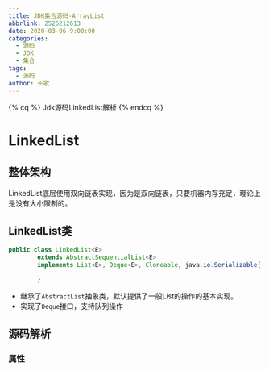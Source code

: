 ```yaml
---
title: JDK集合源码-ArrayList
abbrlink: 2526212613
date: 2020-03-06 9:00:00
categories:
  - 源码
  - JDK
  - 集合
tags:
  - 源码
author: 长歌
---
```


{% cq %}
Jdk源码LinkedList解析
{% endcq %}

<!-- more -->

# LinkedList

## 整体架构
LinkedList底层使用双向链表实现，因为是双向链表，只要机器内存充足，理论上是没有大小限制的。

## LinkedList类

```java
public class LinkedList<E>
        extends AbstractSequentialList<E>
        implements List<E>, Deque<E>, Cloneable, java.io.Serializable{

        }
```
- 继承了`AbstractList`抽象类，默认提供了一般List的操作的基本实现。
- 实现了`Deque`接口，支持队列操作

## 源码解析

### 属性



